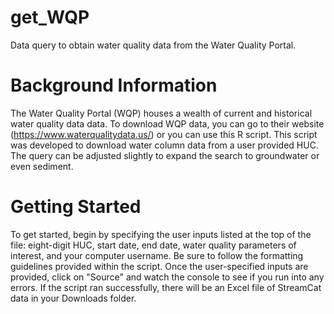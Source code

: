 # get_WQP
Data query to obtain water quality data from the Water Quality Portal. 

# Background Information
The Water Quality Portal (WQP) houses a wealth of current and historical water quality data data. To download WQP data, you can go to their website (https://www.waterqualitydata.us/) or you can use this R script. This script was developed to download water column data from a user provided HUC. The query can be adjusted slightly to expand the search to groundwater or even sediment. 

# Getting Started
To get started, begin by specifying the user inputs listed at the top of the file: eight-digit HUC, start date, end date, water quality parameters of interest, and your computer username. Be sure to follow the formatting guidelines provided within the script. Once the user-specified inputs are provided, click on "Source" and watch the console to see if you run into any errors. If the script ran successfully, there will be an Excel file of StreamCat data in your Downloads folder.
